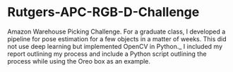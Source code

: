 # Rutgers-APC-RGB-D-Challenge
Amazon Warehouse Picking Challenge. For a graduate class, I developed a pipeline for pose estimation for a few objects in a matter of weeks. This did not use deep learning but implemented OpenCV in Python._
I included my report outlining my process and include a Python script outlining the process while using the Oreo box as an example.
